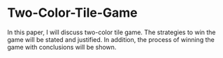 # Two-Color-Tile-Game
In this paper, I will discuss two-color tile game. The strategies to win the game will be stated and justified. In addition, the process of winning the game with conclusions will be shown.
